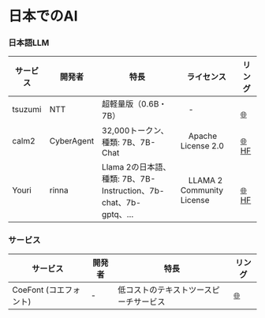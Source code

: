 # 日本でのAI



### 日本語LLM

| **サービス** | **開発者** | **特長** | ライセンス | **リング** |
|-----|-----|-----|-----|-----|
| tsuzumi | NTT | 超軽量版（0.6B・7B） |　- |　[🌐](https://group.ntt/jp/magazine/blog/tsuzumi/) |
| calm2 | CyberAgent | 32,000トークン、種類: 7B、7B-Chat |　Apache License 2.0　|　[🌐](https://group.ntt/jp/magazine/blog/tsuzumi/) [HF](https://huggingface.co/cyberagent) |
| Youri | rinna | Llama 2の日本語、種類: 7B、7B-Instruction、7b-chat、7b-gptq、… |　LLAMA 2 Community License　|　[🌐](https://rinna.co.jp/news/2023/10/20231031.html) [HF](https://huggingface.co/rinna) |



### サービス

| **サービス** | **開発者** | **特長** | **リング** |
|-----|-----|-----|-----|
| CoeFont (コエフォント) | - | 低コストのテキストツースピーチサービス | [🌐](https://esg.coefont.cloud/) |
